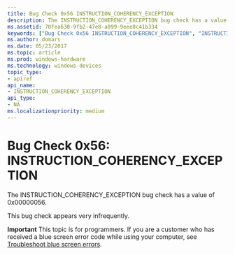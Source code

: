 ```yaml
---
title: Bug Check 0x56 INSTRUCTION_COHERENCY_EXCEPTION
description: The INSTRUCTION_COHERENCY_EXCEPTION bug check has a value of 0x00000056.This bug check appears very infrequently.
ms.assetid: 70fea630-9fb2-47e8-a099-9eee8c41b334
keywords: ["Bug Check 0x56 INSTRUCTION_COHERENCY_EXCEPTION", "INSTRUCTION_COHERENCY_EXCEPTION"]
ms.author: domars
ms.date: 05/23/2017
ms.topic: article
ms.prod: windows-hardware
ms.technology: windows-devices
topic_type:
- apiref
api_name:
- INSTRUCTION_COHERENCY_EXCEPTION
api_type:
- NA
ms.localizationpriority: medium
---
```


# Bug Check 0x56: INSTRUCTION\_COHERENCY\_EXCEPTION


The INSTRUCTION\_COHERENCY\_EXCEPTION bug check has a value of 0x00000056.

This bug check appears very infrequently.

**Important** This topic is for programmers. If you are a customer who has received a blue screen error code while using your computer, see [Troubleshoot blue screen errors](http://windows.microsoft.com/windows-10/troubleshoot-blue-screen-errors).

 

 




